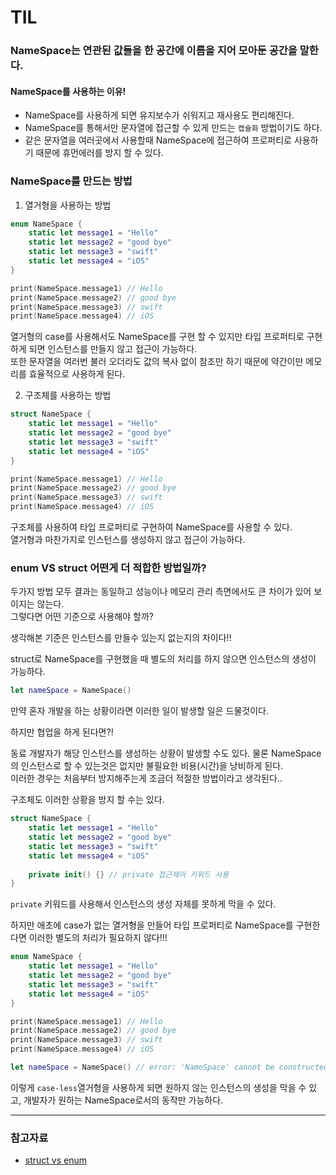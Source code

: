 # TIL
### NameSpace는 연관된 값들을 한 공간에 이름을 지어 모아둔 공간을 말한다.
       
#### NameSpace를 사용하는 이유!
- NameSpace를 사용하게 되면 유지보수가 쉬워지고 재사용도 편리해진다.     
- NameSpace를 통해서만 문자열에 접근할 수 있게 만드는 `캡슐화` 방법이기도 하다.    
- 같은 문자열을 여러곳에서 사용할때 NameSpace에 접근하여 프로퍼티로 사용하기 때문에 휴먼에러를 방지 할 수 있다.
           
### NameSpace를 만드는 방법
1. 열거형을 사용하는 방법
          
~~~ swift
enum NameSpace {
    static let message1 = "Hello"
    static let message2 = "good bye"
    static let message3 = "swift"
    static let message4 = "iOS"
}

print(NameSpace.message1) // Hello
print(NameSpace.message2) // good bye
print(NameSpace.message3) // swift
print(NameSpace.message4) // iOS
~~~
        
열거형의 case를 사용해서도 NameSpace를 구현 할 수 있지만 타입 프로퍼티로 구현하게 되면 인스턴스를 만들지 않고 접근이 가능하다.    
또한 문자열을 여러번 불러 오더라도 값의 복사 없이 참조만 하기 때문에 약간이만 메모리를 효율적으로 사용하게 된다.
         
2. 구조체를 사용하는 방법
~~~ swift
struct NameSpace {
    static let message1 = "Hello"
    static let message2 = "good bye"
    static let message3 = "swift"
    static let message4 = "iOS"
}

print(NameSpace.message1) // Hello
print(NameSpace.message2) // good bye
print(NameSpace.message3) // swift
print(NameSpace.message4) // iOS
~~~
         
구조체를 사용하여 타입 프로퍼티로 구현하여 NameSpace를 사용할 수 있다.    
열거형과 마찬가지로 인스턴스를 생성하지 않고 접근이 가능하다.
       
### enum VS struct 어떤게 더 적합한 방법일까?
두가지 방법 모두 결과는 동일하고 성능이나 메모리 관리 측면에서도 큰 차이가 있어 보이지는 않는다.    
그렇다면 어떤 기준으로 사용해야 할까?

생각해본 기준은 인스턴스를 만들수 있는지 없는지의 차이다!!      

struct로 NameSpace를 구현했을 때 별도의 처리를 하지 않으면 인스턴스의 생성이 가능하다.
        
~~~ swift
let nameSpace = NameSpace()
~~~
        
만약 혼자 개발을 하는 상황이라면 이러한 일이 발생할 일은 드물것이다.
      
하지만 협업을 하게 된다면?!    
      
동료 개발자가 해당 인스턴스를 생성하는 상황이 발생할 수도 있다. 물론 NameSpace의 인스턴스로 할 수 있는것은 없지만 불필요한 비용(시간)을 낭비하게 된다.     
이러한 경우는 처음부터 방지해주는게 조금더 적절한 방법이라고 생각된다..    
       
구조체도 이러한 상황을 방지 할 수는 있다.
       
~~~ swift
struct NameSpace {
    static let message1 = "Hello"
    static let message2 = "good bye"
    static let message3 = "swift"
    static let message4 = "iOS"
    
    private init() {} // private 접근제어 키워드 사용
}
~~~
       
`private` 키워드를 사용해서 인스턴스의 생성 자체를 못하게 막을 수 있다.     
       
하지만 애초에 case가 없는 열거형을 만들어 타입 프로퍼티로 NameSpace를 구현한다면 이러한 별도의 처리가 필요하지 않다!!!     
        
~~~ swift
enum NameSpace {
    static let message1 = "Hello"
    static let message2 = "good bye"
    static let message3 = "swift"
    static let message4 = "iOS"
}

print(NameSpace.message1) // Hello
print(NameSpace.message2) // good bye
print(NameSpace.message3) // swift
print(NameSpace.message4) // iOS

let nameSpace = NameSpace() // error: 'NameSpace' cannot be constructed because it has no accessible initializers
~~~
        
이렇게 `case-less`열거형을 사용하게 되면 원하지 않는 인스턴스의 생성을 막을 수 있고, 개발자가 원하는 NameSpace로서의 동작만 가능하다.

* * *
### 참고자료
- [struct vs enum](https://sujinnaljin.medium.com/namespace-%EC%A7%80%EC%A0%95%ED%95%98%EA%B8%B0-struct-vs-enum-ce86d5717d95)

